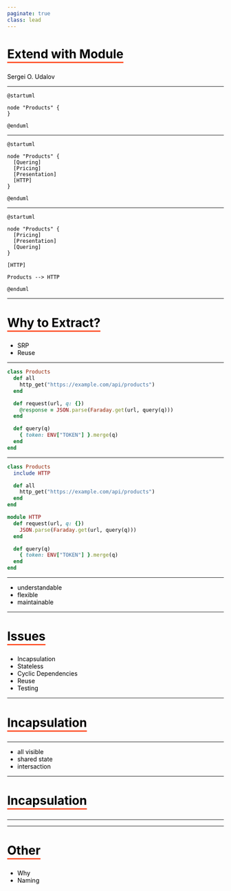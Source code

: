 ```yaml
---
paginate: true
class: lead
---
```

<style>
  section {
    background: white;
  }
  h1,body,li,p { color: black; }

  h1 {
    text-decoration: underline;
    text-decoration-color: #FF5028;
    text-underline-offset: 0.3em;
    text-decoration-thickness: 0.1em;
    padding-bottom: 0.3em;
  }
  img {
    display: block;
    margin-left: auto;
    margin-right: auto;
    width: 80%;
  }
</style>
<!--
_paginate: false
_class: lead
-->


# Extend with Module

Sergei O. Udalov

---


```plantuml
@startuml

node "Products" {
}

@enduml

```

---


```plantuml
@startuml

node "Products" {
  [Quering]
  [Pricing]
  [Presentation]
  [HTTP]
}

@enduml

```

---


```plantuml
@startuml

node "Products" {
  [Pricing]
  [Presentation]
  [Quering]
}

[HTTP]

Products --> HTTP

@enduml

```


---

# Why to Extract?

- SRP
- Reuse


---

```ruby
class Products
  def all
    http_get("https://example.com/api/products")
  end

  def request(url, q: {})
    @response = JSON.parse(Faraday.get(url, query(q)))
  end

  def query(q)
    { token: ENV["TOKEN"] }.merge(q)
  end
end
```

---


```ruby
class Products
  include HTTP

  def all
    http_get("https://example.com/api/products")
  end
end

module HTTP
  def request(url, q: {})
    JSON.parse(Faraday.get(url, query(q)))
  end

  def query(q)
    { token: ENV["TOKEN"] }.merge(q)
  end
end
```


---

  - understandable
  - flexible
  - maintainable

---

# Issues

* Incapsulation
* Stateless
* Cyclic Dependencies
* Reuse
* Testing


---

# Incapsulation

---

<!-- header: Incapsulation -->


  * all visible
  * shared state
  * intersaction

---
<!-- header: -->

# Incapsulation

---
<!-- header: -->

---

# Other

* Why
* Naming
